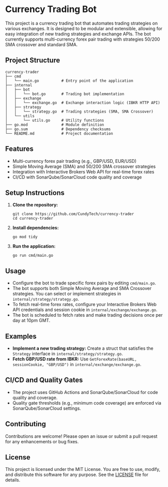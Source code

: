 # Currency Trading Bot

This project is a currency trading bot that automates trading strategies on various exchanges. It is designed to be modular and extensible, allowing for easy integration of new trading strategies and exchange APIs. The bot currently supports multi-currency forex pair trading with strategies 50/200 SMA crossover and standard SMA.

## Project Structure

```
currency-trader
├── cmd
│   └── main.go          # Entry point of the application
├── internal
│   ├── bot
│   │   └── bot.go       # Trading bot implementation
│   ├── exchange
│   │   └── exchange.go  # Exchange interaction logic (IBKR HTTP API)
│   ├── strategy
│   │   └── strategy.go  # Trading strategies (SMA, SMA Crossover)
│   └── utils
│       └── utils.go     # Utility functions
├── go.mod               # Module definition
├── go.sum               # Dependency checksums
└── README.md            # Project documentation
```

## Features

- Multi-currency forex pair trading (e.g., GBP/USD, EUR/USD)
- Simple Moving Average (SMA) and 50/200 SMA crossover strategies
- Integration with Interactive Brokers Web API for real-time forex rates
- CI/CD with SonarQube/SonarCloud code quality and coverage

## Setup Instructions

1. **Clone the repository:**
   ```
   git clone https://github.com/CundyTech/currency-trader
   cd currency-trader
   ```

2. **Install dependencies:**
   ```
   go mod tidy
   ```

3. **Run the application:**
   ```
   go run cmd/main.go
   ```

## Usage

- Configure the bot to trade specific forex pairs by editing `cmd/main.go`.
- The bot supports both Simple Moving Average and SMA Crossover strategies. You can select or implement strategies in `internal/strategy/strategy.go`.
- To fetch real-time forex rates, configure your Interactive Brokers Web API credentials and session cookie in `internal/exchange/exchange.go`.
- The bot is scheduled to fetch rates and make trading decisions once per day at 10pm GMT.

## Examples

- **Implement a new trading strategy:** Create a struct that satisfies the `Strategy` interface in `internal/strategy/strategy.go`.
- **Fetch GBP/USD rate from IBKR:** Use `GetForexRate(baseURL, sessionCookie, "GBP/USD")` in `internal/exchange/exchange.go`.

## CI/CD and Quality Gates

- The project uses GitHub Actions and SonarQube/SonarCloud for code quality and coverage.
- Quality gate thresholds (e.g., minimum code coverage) are enforced via SonarQube/SonarCloud settings.

## Contributing

Contributions are welcome! Please open an issue or submit a pull request for any enhancements or bug fixes.

## License

This project is licensed under the MIT License. You are free to use, modify, and distribute this software for any purpose. See the [LICENSE](LICENSE) file for details.
